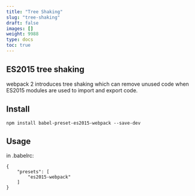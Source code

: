 ```yaml
---
title: "Tree Shaking"
slug: "tree-shaking"
draft: false
images: []
weight: 9988
type: docs
toc: true
---
```


## ES2015 tree shaking
webpack 2 introduces tree shaking which can remove unused code when ES2015 modules are used to import and export code.

## Install
    npm install babel-preset-es2015-webpack --save-dev
## Usage
in .babelrc:

    {
        "presets": [
            "es2015-webpack"
        ]
    }

